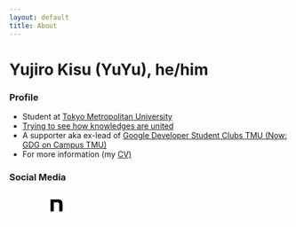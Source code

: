 ```yaml
---
layout: default
title: About
---
```

# Yujiro Kisu (YuYu), he/him
<h3>Profile</h3>
<ul>
  <li>Student at <a href="https://www.tmu.ac.jp/english/index.html" target="blank">Tokyo Metropolitan University</a></li>
  <li><a href="{{ site.baseurl }}/research.html">Trying to see how knowledges are united</a></li>
  <li>A supporter aka ex-lead of <a href="https://gdg.community.dev/gdg-on-campus-tokyo-metropolitan-university-tokyo-japan/" target="blank">Google Developer Student Clubs TMU (Now: GDG on Campus TMU)</a></li>
  <li>For more information (my <a href="https://docs.google.com/document/d/1c84CdhLZBxSs0L72ABwg8EPhBfut_-VAu4f0xQ_jUy0/edit?usp=sharing" target="blank">CV)</a></li>
</ul> 

<a href="" target="blank"></a>

<h3>Social Media</h3>
<div style="display: flex; align-items: center; gap: 10px;">
 <a href="https://twitter.com/yuyu_lab_tmu" target="blank" style="text-decoration: none;" alt="twitter">
<i class="fa-brands fa-twitter fa-2xl" style="color: #B197FC;"></i>
 </a>
 <a href="https://www.linkedin.com/in/yujiro-kisu-403778242/" target="blank" style="text-decoration: none;" alt="linkedin">
<i class="fa-brands fa-linkedin-in fa-2xl" style="color: #B197FC;"></i>
 </a>
 <a href="https://www.youtube.com/@yujirokisu2907" target="blank" style="text-decoration: none;" alt="youtube">
<i class="fa-brands fa-youtube fa-2xl" style="color: #B197FC;"></i>
 </a>
 <a href="https://www.facebook.com/yujiro.kisu" target="blank" style="text-decoration: none;" alt="facebook">
 <i class="fa-brands fa-facebook fa-2xl" style="color: #B197FC;"></i>
 </a>
 <a href="https://www.instagram.com/yujirokisu1/" target="blank" style="text-decoration: none;" alt="instagram">
<i class="fa-brands fa-instagram fa-2xl" style="color: #B197FC;"></i>
 </a>
<a href="https://github.com/yuyuslab" target="blank" style="text-decoration: none;" alt="github">
<i class="fa-brands fa-github fa-2xl" style="color: #B197FC;"></i>
 </a>

<svg width="50" height="50" viewBox="0 0 493 493" fill="none" xmlns="http://www.w3.org/2000/svg">
 <a href="https://note.com/yuyuslab" target="blank" style="text-decoration: none;" alt="note">
<rect x="1" y="1" width="490.2" height="490.2" rx="104" fill="white"/>
<path d="M139.2 141.7C180.4 141.7 236.8 139.6 277.3 140.7C331.6 142.1 352.1 165.8 352.8 224.2C353.5 257.3 352.8 351.9 352.8 351.9H294C294 269.1 294.3 255.4 294 229.3C293.3 206.3 286.8 195.4 269.1 193.3C250.4 191.2 198 193 198 193V352H139.2V141.7Z" fill="#040000"/>
<rect x="1" y="1" width="490.2" height="490.2" rx="104" stroke="#EBEBEB" stroke-width="2"/></a>
</svg>
</div>
